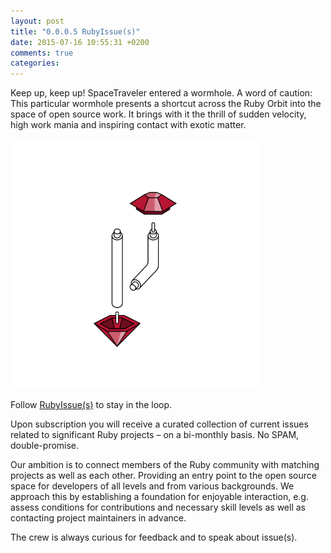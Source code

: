 ```yaml
---
layout: post
title: "0.0.0.5 RubyIssue(s)"
date: 2015-07-16 10:55:31 +0200
comments: true
categories:
---
```


Keep up, keep up! SpaceTraveler entered a wormhole.
A word of caution:<br>
This particular wormhole presents a shortcut across the Ruby Orbit into the space of open source work.
It brings with it the thrill of sudden velocity, high work mania and inspiring contact with exotic matter.

<img src="images/RubyIssues/issues_logo_blck.png" alt="RubyIssue(s)" width="400px" height="400px">

Follow [RubyIssue(s)](https://rubyissues.ongoodbits.com) to stay in the loop.

Upon subscription you will receive a curated collection of current issues related to significant Ruby projects – on a bi-monthly basis. No SPAM, double-promise.

Our ambition is to connect members of the Ruby community with matching projects as well as each other.
Providing an entry point to the open source space for developers of all levels and from various backgrounds. We approach this by establishing a foundation for enjoyable interaction, e.g. assess conditions for contributions and necessary skill levels as well as contacting project maintainers in advance.

The crew is always curious for feedback and to speak about issue(s).

